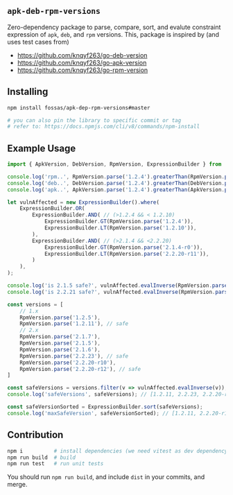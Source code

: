 ## `apk-deb-rpm-versions`

Zero-dependency package to parse, compare, sort, and evalute constraint expression of `apk`, `deb`, and `rpm` versions. This,
package is inspired by (and uses test cases from)

- https://github.com/knqyf263/go-deb-version
- https://github.com/knqyf263/go-apk-version
- https://github.com/knqyf263/go-rpm-version

## Installing

```bash
npm install fossas/apk-dep-rpm-versions#master

# you can also pin the library to specific commit or tag
# refer to: https://docs.npmjs.com/cli/v8/commands/npm-install
```

## Example Usage

```ts
import { ApkVersion, DebVersion, RpmVersion, ExpressionBuilder } from 'apk-deb-rpm-versions';

console.log('rpm..', RpmVersion.parse('1.2.4').greaterThan(RpmVersion.parse('1.2.3')));
console.log('deb..', DebVersion.parse('1.2.4').greaterThan(DebVersion.parse('1.2.3')));
console.log('apk..', ApkVersion.parse('1.2.4').greaterThan(ApkVersion.parse('1.2.3')));

let vulnAffected = new ExpressionBuilder().where(
    ExpressionBuilder.OR( 
        ExpressionBuilder.AND( // (>1.2.4 && < 1.2.10)
            ExpressionBuilder.GT(RpmVersion.parse('1.2.4')),
            ExpressionBuilder.LT(RpmVersion.parse('1.2.10')),
        ),
        ExpressionBuilder.AND( // (>2.1.4 && <2.2.20)
            ExpressionBuilder.GT(RpmVersion.parse('2.1.4-r0')),
            ExpressionBuilder.LT(RpmVersion.parse('2.2.20-r11')),
        )
    ),
);

console.log('is 2.1.5 safe?', vulnAffected.evalInverse(RpmVersion.parse('2.1.5')));  // false; affected
console.log('is 2.2.21 safe?', vulnAffected.evalInverse(RpmVersion.parse('2.2.21'))); // true; not affected

const versions = [
    // 1.x
    RpmVersion.parse('1.2.5'),
    RpmVersion.parse('1.2.11'), // safe
    // 2.x
    RpmVersion.parse('2.1.7'), 
    RpmVersion.parse('2.1.5'),
    RpmVersion.parse('2.1.6'),
    RpmVersion.parse('2.2.23'), // safe
    RpmVersion.parse('2.2.20-r10'),
    RpmVersion.parse('2.2.20-r12'), // safe
]

const safeVersions = versions.filter(v => vulnAffected.evalInverse(v));
console.log('safeVersions', safeVersions); // [1.2.11, 2.2.23, 2.2.20-r12]

const safeVersionSorted = ExpressionBuilder.sort(safeVersions);
console.log('maxSafeVersion', safeVersionSorted); // [1.2.11, 2.2.20-r12, 2.2.22]
```

## Contribution

```bash
npm i          # install dependencies (we need vitest as dev dependency)
npm run build  # build
npm run test   # run unit tests
```

You should run `npm run build`, and include `dist` in your commits, and merge.
